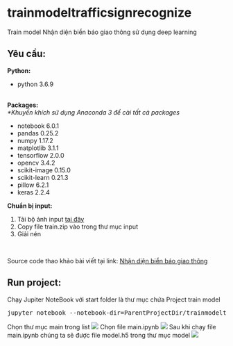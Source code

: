 # trainmodeltrafficsignrecognize
Train model Nhận diện biển báo giao thông sử dụng deep learning
<h2>Yêu cầu:</h2>
<b>Python:</b><br>
<ul>
     <li>python 3.6.9</li>
</ul>
<br>
<b>Packages:</b><br>
<i>*Khuyến khích sử dụng Anaconda 3 để cài tất cả packages</i><br>
<ul>
    <li>notebook 6.0.1</li>
    <li>pandas 0.25.2</li>
    <li>numpy 1.17.2</li>
    <li>matplotlib 3.1.1</li>
	<li>tensorflow 2.0.0</li>
	<li>opencv 3.4.2</li>
    <li>scikit-image 0.15.0</li>
	<li>scikit-learn 0.21.3</li>
	<li>pillow 6.2.1</li>
	<li>keras 2.2.4</li>
</ul>
<b>Chuẩn bị input:</b><br>
<ol class="n">
  <li>Tải bộ ảnh input <a href="https://drive.google.com/drive/folders/1VrYO0eTlz4ZDvpiDd8qPiJjFIethaOU1?usp=sharing">tại đây</a></li>
  <li>Copy file train.zip vào trong thư mục input</li>
  <li>Giải nén</li>
</ol>

<br>
<p>Source code thao khảo bài viết tại link: <a href="https://viblo.asia/p/nhan-dien-bien-bao-giao-thong-gAm5yWQXZdb">Nhận diện biển báo giao thông</a></p>

<h2>Run project:</h2>
Chạy Jupiter NoteBook với start folder là thư mục chứa Project train model
<pre>jupyter notebook --notebook-dir=ParentProjectDir/trainmodeltrafficsignrecognize/</pre>
Chọn thư mục main trong list
<img src="https://github.com/quangkhoiuit98/trainmodeltrafficsignrecognize/blob/master/static/image/guide1.png">
Chọn file main.ipynb
<img src="https://github.com/quangkhoiuit98/trainmodeltrafficsignrecognize/blob/master/static/image/guide2.png">
Sau khi chạy file main.ipynb chúng ta sẽ được file model.h5 trong thư mục model
<img src="https://github.com/quangkhoiuit98/trainmodeltrafficsignrecognize/blob/master/static/image/guide3.png">
